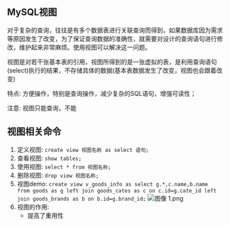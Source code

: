 ## MySQL视图
对于复杂的查询，往往是有多个数据表进行关联查询而得到，如果数据库因为需求等原因发生了改变，为了保证查询数据的准确性，就需要对设计的查询语句进行修改，维护起来非常麻烦。使用视图可以解决这一问题。

视图是对若干张基本表的引用，视图所得到的是一张虚拟的表，是利用查询语句(select)执行的结果，不存储具体的数据(基本表数据发生了改变，视图也会跟着改变)

特点:
方便操作，特别是查询操作，减少复杂的SQL语句，增强可读性；

注意:
视图只能查询，不能

## 视图相关命令
1. 定义视图: `create view 视图名称 as select 语句;`
2. 查看视图: `show tables;`
3. 使用视图: `select * from 视图名称;`
4. 删除视图: `drop view 视图名称;`
5. 视图demo: `create view v_goods_info as select g.*,c.name,b.name from goods as g left join goods_cates as c on c.id=g.cate_id left join goods_brands as b on b.id=g.brand_id;`
![图像 1.png](https://i.loli.net/2020/12/10/Ha7EIA5OCWtDbSm.png)
6. 视图的作用:
    * 提高了重用性